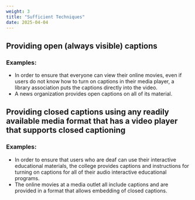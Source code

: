 ```yaml
---
weight: 3
title: "Sufficient Techniques"
date: 2025-04-04
---
```


## Providing open (always visible) captions

### Examples:
- In order to ensure that everyone can view their online movies, even if users do not know how to turn on captions in their media player, a library association puts the captions directly into the video.
- A news organization provides open captions on all of its material.

## Providing closed captions using any readily available media format that has a video player that supports closed captioning

### Examples:
- In order to ensure that users who are deaf can use their interactive educational materials, the college provides captions and instructions for turning on captions for all of their audio interactive educational programs.
- The online movies at a media outlet all include captions and are provided in a format that allows embedding of closed captions.